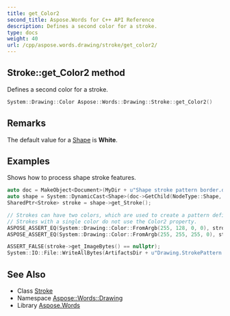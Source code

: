 ```yaml
---
title: get_Color2
second_title: Aspose.Words for C++ API Reference
description: Defines a second color for a stroke.
type: docs
weight: 40
url: /cpp/aspose.words.drawing/stroke/get_color2/
---
```

## Stroke::get_Color2 method


Defines a second color for a stroke.

```cpp
System::Drawing::Color Aspose::Words::Drawing::Stroke::get_Color2()
```

## Remarks


The default value for a [Shape](../../shape/) is **White**.

## Examples



Shows how to process shape stroke features. 
```cpp
auto doc = MakeObject<Document>(MyDir + u"Shape stroke pattern border.docx");
auto shape = System::DynamicCast<Shape>(doc->GetChild(NodeType::Shape, 0, true));
SharedPtr<Stroke> stroke = shape->get_Stroke();

// Strokes can have two colors, which are used to create a pattern defined by two-tone image data.
// Strokes with a single color do not use the Color2 property.
ASPOSE_ASSERT_EQ(System::Drawing::Color::FromArgb(255, 128, 0, 0), stroke->get_Color());
ASPOSE_ASSERT_EQ(System::Drawing::Color::FromArgb(255, 255, 255, 0), stroke->get_Color2());

ASSERT_FALSE(stroke->get_ImageBytes() == nullptr);
System::IO::File::WriteAllBytes(ArtifactsDir + u"Drawing.StrokePattern.png", stroke->get_ImageBytes());
```

## See Also

* Class [Stroke](../)
* Namespace [Aspose::Words::Drawing](../../)
* Library [Aspose.Words](../../../)
